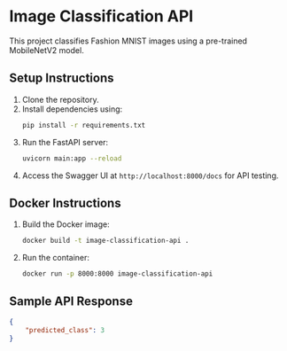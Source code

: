 # Image Classification API

This project classifies Fashion MNIST images using a pre-trained MobileNetV2 model.

## Setup Instructions

1. Clone the repository.
2. Install dependencies using:
   ```bash
   pip install -r requirements.txt
   ```
3. Run the FastAPI server:
   ```bash
   uvicorn main:app --reload
   ```
4. Access the Swagger UI at `http://localhost:8000/docs` for API testing.

## Docker Instructions

1. Build the Docker image:
   ```bash
   docker build -t image-classification-api .
   ```
2. Run the container:
   ```bash
   docker run -p 8000:8000 image-classification-api
   ```

## Sample API Response

```json
{
    "predicted_class": 3
}
```